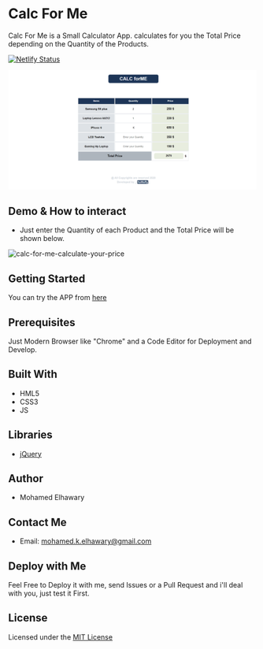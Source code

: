 # Calc For Me

Calc For Me is a Small Calculator App. calculates for you the Total Price depending on the Quantity of the Products.  

[![Netlify Status](https://api.netlify.com/api/v1/badges/75b20f34-2cf1-48e9-89ab-d5fc799127c4/deploy-status)](https://app.netlify.com/sites/calcforme/deploys)

  
![Screenshot](preview.png)  

## Demo & How to interact  

- Just enter the Quantity of each Product and the Total Price will be shown below.  

![calc-for-me-calculate-your-price](https://user-images.githubusercontent.com/69651552/95005156-badae980-05f4-11eb-90a9-bebca89f06a1.gif)


## Getting Started

You can try the APP from [here](https://mohamed-elhawary.github.io/calc-for-me/)

## Prerequisites

Just Modern Browser like "Chrome" and a Code Editor for Deployment and Develop.

## Built With

* HML5
* CSS3
* JS  

## Libraries  

* [jQuery](https://jquery.com/)  


## Author

* Mohamed Elhawary  

## Contact Me  

* Email: mohamed.k.elhawary@gmail.com

## Deploy with Me

Feel Free to Deploy it with me, send Issues or a Pull Request and i'll deal with you, just test it First.

## License

Licensed under the [MIT License](LICENSE)


